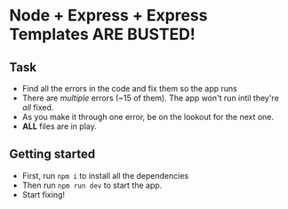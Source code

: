# Node + Express + Express Templates ARE BUSTED!

## Task

* Find all the errors in the code and fix them so the app runs
* There are _multiple_ errors (~15 of them). The app won't run intil they're _all_ fixed.
* As you make it through one error, be on the lookout for the next one.
* __ALL__ files are in play.

## Getting started

* First, run `npm i` to install all the dependencies
* Then run `npm run dev` to start the app.
* Start fixing!
